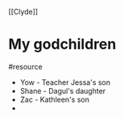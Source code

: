 [[Clyde]]

# My godchildren
#resource 

- Yow - Teacher Jessa's son
- Shane - Dagul's daughter
- Zac - Kathleen's son
- 